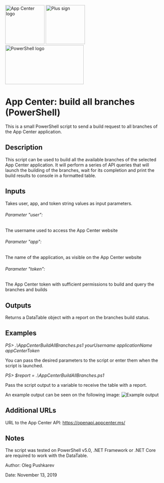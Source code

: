 <img src="https://encrypted-tbn0.gstatic.com/images?q=tbn%3AANd9GcRELuv4MS85LS_w7Ke_20r7zgVL24yFnHSYvz9QGHxe4irNednT" alt="App Center logo" width="125" height="125"> <img src="https://s3.amazonaws.com/pix.iemoji.com/images/emoji/apple/ios-11/256/heavy-plus-sign.png" alt="Plus sign" width="125" height="125"> <img src="https://img.evbuc.com/https%3A%2F%2Fcdn.evbuc.com%2Fimages%2F69182927%2F253710638063%2F1%2Foriginal.20190703-211514?w=1000&auto=compress&rect=0%2C35%2C940%2C470&s=5d3c8e33e2116a61504ef2c8aca5fbce" alt="PowerShell logo" width="250" height="125">

# App Center: build all branches (PowerShell)
This is a small PowerShell script to send a build request to all branches of the App Center application.

## Description
This script can be used to build all the available branches of the selected App Center application. It will perform a series of API queries that will launch the building of the branches, wait for its completion and print the build results to console in a formatted table.

## Inputs
Takes user, app, and token string values as input parameters.

###### Parameter "user":
The username used to access the App Center website

###### Parameter "app":
The name of the application, as visible on the App Center website

###### Parameter "token":
The App Center token with sufficient permissions to build and query the branches and builds

## Outputs
Returns a DataTable object with a report on the branches build status.

## Examples
*PS> .\AppCenterBuildAllBranches.ps1 yourUsername applicationName appCenterToken*

You can pass the desired parameters to the script or enter them when the script is launched.

*PS> $report = .\AppCenterBuildAllBranches.ps1*

Pass the script output to a variable to receive the table with a report.

An example output can be seen on the following image:
![Example output](https://user-images.githubusercontent.com/32512127/68801984-1c593900-066e-11ea-979e-1676d5c1e5c8.png)

## Additional URLs
URL to the App Center API:
https://openapi.appcenter.ms/

## Notes
The script was tested on PowerShell v5.0, .NET Framework or .NET Core are required to work with the DataTable.

Author: Oleg Pushkarev

Date:   November 13, 2019
